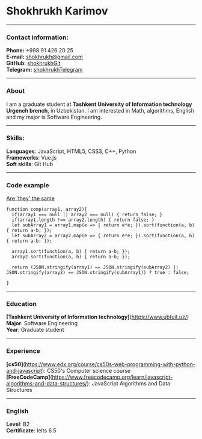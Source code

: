 # Shokhrukh Karimov

***

### Contact information:

**Phone:** +998 91 426 20 25<br>
**E-mail:** [shokhrukh@gmail.com](shokhrukhkarimovme@gmail.com)<br>
**GitHub:** [shokhrukhGit](https://github.com/shokhrukh1212)<br>
**Telegram:** [shokhrukhTelegram](https://t.me/khon_engineer)<br>

***

### About

I am a graduate student at **Tashkent University of Information technology Urgench brench**, in Uzbekistan. 
I am interested in Math, algorithms, English and my major is Software Engineering. 

***

### Skills:

**Languages**: JavaScript, HTML5, CSS3, C++, Python<br>
**Frameworks**: Vue.js<br>
**Soft skills**: Git Hub<br>


***

### Code example

[Are 'they' the same](https://www.codewars.com/kata/550498447451fbbd7600041c)

```
function comp(array1, array2){
  if(array1 === null || array2 === null) { return false; }
  if(array1.length !== array2.length) { return false; }
  let subArray1 = array1.map(e => { return e*e; }).sort(function(a, b) { return a-b; }); 
  let subArray2 = array2.map(e => { return e*e; }).sort(function(a, b) { return a-b; });
  
  array1.sort(function(a, b) { return a-b; });
  array2.sort(function(a, b) { return a-b; });
  
  return (JSON.stringify(array1) == JSON.stringify(subArray2) || JSON.stringify(array2) == JSON.stringify(subArray1)) ? true : false;
  
}

```

***

### Education

**[Tashkent University of Information technology]**(https://www.ubtuit.uz/)<br>
**Major**: Software Engineering<br>
**Year**: Graduate student<br>

***

### Experience


**[cs50]**(https://www.edx.org/course/cs50s-web-programming-with-python-and-javascript): CS50's Computer science course<br>
**[FreeCodeCamp]**(https://www.freecodecamp.org/learn/javascript-algorithms-and-data-structures/): JavaScript Algorithms and Data Structures<br>

***

### English

**Level**: B2<br>
**Certificate**: Ielts 6.5
